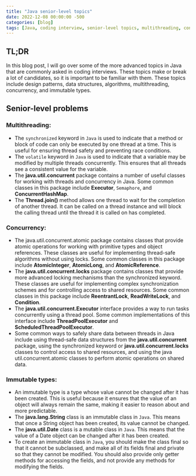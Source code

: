 ```yaml
---
title: "Java senior-level topics"
date: 2022-12-08 00:00:00 -500
categories: [blog]
tags: [Java, coding interview, senior-level topics, multithreading, concurrency, design patterns, data structures, algorithms]
---
```


## TL;DR

In this blog post, I will go over some of the more advanced topics in Java that are commonly asked in coding interviews. These topics make or break a lot of candidates, so it is important to be familiar with them. These topics include design patterns, data structures, algorithms, multithreading, concurrency, and immutable types.


## Senior-level problems

### Multithreading:
- The `synchronized` keyword in `Java` is used to indicate that a method or block of code can only be executed by one thread at a time. This is useful for ensuring thread safety and preventing race conditions.
- The `volatile` keyword in `Java` is used to indicate that a variable may be modified by multiple threads concurrently. This ensures that all threads see a consistent value for the variable.
- The **java.util.concurrent** package contains a number of useful classes for working with threads and concurrency in Java. Some common classes in this package include **Executor**, `Semaphore`, and **ConcurrentHashMap**.
- The **Thread.join()** method allows one thread to wait for the completion of another thread. It can be called on a thread instance and will block the calling thread until the thread it is called on has completed.

### Concurrency:

- The java.util.concurrent.atomic package contains classes that provide atomic operations for working with primitive types and object references. These classes are useful for implementing thread-safe algorithms without using locks. Some common classes in this package include **AtomicInteger**, **AtomicLong**, and **AtomicReference**.
- The **java.util.concurrent.locks** package contains classes that provide more advanced locking mechanisms than the synchronized keyword. These classes are useful for implementing complex synchronization schemes and for controlling access to shared resources. Some common classes in this package include **ReentrantLock**, **ReadWriteLock**, and **Condition**.
- The **java.util.concurrent.Executor** interface provides a way to run tasks concurrently using a thread pool. Some common implementations of this interface include **ThreadPoolExecutor** and **ScheduledThreadPoolExecutor**.
- Some common ways to safely share data between threads in Java include using thread-safe data structures from the **java.util.concurrent** package, using the synchronized keyword or **java.util.concurrent.locks** classes to control access to shared resources, and using the java util.concurrent.atomic classes to perform atomic operations on shared data.

### Immutable types:
- An immutable type is a type whose value cannot be changed after it has been created. This is useful because it ensures that the value of an object will always remain the same, making it easier to reason about and more predictable.
- The **java.lang.String** class is an immutable class in `Java`. This means that once a String object has been created, its value cannot be changed.
- The **java.util.Date** class is a mutable class in `Java`. This means that the value of a Date object can be changed after it has been created.
- To create an immutable class in `Java`, you should make the class final so that it cannot be subclassed, and make all of its fields final and private so that they cannot be modified. You should also provide only getter methods for accessing the fields, and not provide any methods for modifying the fields.


